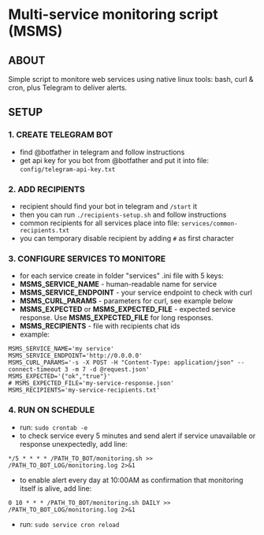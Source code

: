 # Multi-service monitoring script (MSMS)

## ABOUT
Simple script to monitore web services using native linux tools: bash, curl & cron, plus Telegram to deliver alerts.

## SETUP

### 1. CREATE TELEGRAM BOT
- find @botfather in telegram and follow instructions
- get api key for you bot from @botfather and put it into file: ```config/telegram-api-key.txt```

### 2. ADD RECIPIENTS
- recipient should find your bot in telegram and ```/start``` it
- then you can run ```./recipients-setup.sh``` and follow instructions
- common recipients for all services place into file: ```services/common-recipients.txt```
- you can temporary disable recipient by adding ```#``` as first character

### 3. CONFIGURE SERVICES TO MONITORE
- for each service create in folder "services" .ini file with 5 keys:
 - **MSMS_SERVICE_NAME** - human-readable name for service
 - **MSMS_SERVICE_ENDPOINT** - your service endpoint to check with curl
 - **MSMS_CURL_PARAMS** - parameters for curl, see example below
 - **MSMS_EXPECTED** or **MSMS_EXPECTED_FILE** - expected service response. Use **MSMS_EXPECTED_FILE** for long responses.
 - **MSMS_RECIPIENTS** - file with recipients chat ids
- example:
```
MSMS_SERVICE_NAME='my service'
MSMS_SERVICE_ENDPOINT='http://0.0.0.0'
MSMS_CURL_PARAMS='-s -X POST -H "Content-Type: application/json" --connect-timeout 3 -m 7 -d @request.json'
MSMS_EXPECTED='{"ok","true"}'
# MSMS_EXPECTED_FILE='my-service-response.json'
MSMS_RECIPIENTS='my-service-recipients.txt'
```
### 4. RUN ON SCHEDULE
- run: ```sudo crontab -e```
- to check service every 5 minutes and send alert if service unavailable or response unexpectedly, add line:
```
*/5 * * * * /PATH_TO_BOT/monitoring.sh >> /PATH_TO_BOT_LOG/monitoring.log 2>&1
```
- to enable alert every day at 10:00AM as confirmation that monitoring itself is alive, add line:
```
0 10 * * * /PATH_TO_BOT/monitoring.sh DAILY >> /PATH_TO_BOT_LOG/monitoring.log 2>&1
```
- run: ```sudo service cron reload```
